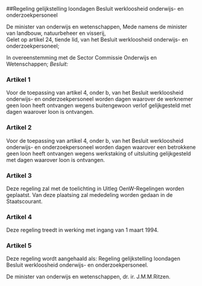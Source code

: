 <meta http-equiv='Content-Type' content='text/html; charset=utf-8' />

##Regeling gelijkstelling loondagen Besluit werkloosheid onderwijs- en onderzoekpersoneel

De minister van onderwijs en wetenschappen, Mede namens de minister van landbouw, natuurbeheer en visserij,  
Gelet op artikel 24, tiende lid, van het Besluit werkloosheid onderwijs- en onderzoekpersoneel;

In overeenstemming met de Sector Commissie Onderwijs en Wetenschappen;
*Besluit:*     

### Artikel  1  

Voor de toepassing van artikel 4, onder b, van het Besluit werkloosheid onderwijs- en onderzoekpersoneel worden dagen waarover de werknemer geen loon heeft ontvangen wegens buitengewoon verlof gelijkgesteld met dagen waarover loon is ontvangen.  

### Artikel  2  

Voor de toepassing van artikel 4, onder b, van het Besluit werkloosheid onderwijs- en onderzoekpersoneel worden dagen waarover een betrokkene geen loon heeft ontvangen wegens werkstaking of uitsluiting gelijkgesteld met dagen waarover loon is ontvangen.  

### Artikel  3  

Deze regeling zal met de toelichting in Uitleg OenW-Regelingen worden geplaatst. Van deze plaatsing zal mededeling worden gedaan in de Staatscourant.  

### Artikel  4  

Deze regeling treedt in werking met ingang van 1 maart 1994.  

### Artikel  5  

Deze regeling wordt aangehaald als: Regeling gelijkstelling loondagen Besluit werkloosheid onderwijs- en onderzoekpersoneel.  

De 
minister van onderwijs en wetenschappen,
dr. ir. J.M.M.Ritzen.    
